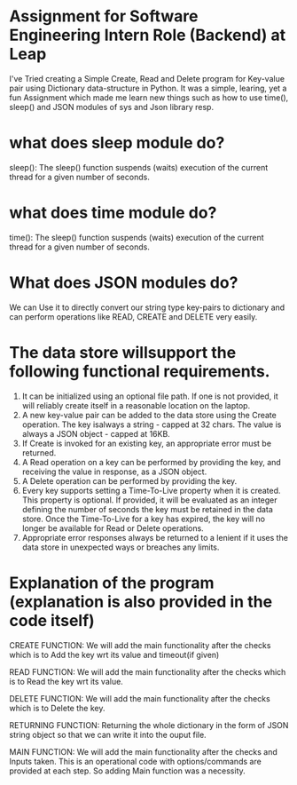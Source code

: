 # Assignment for Software Engineering Intern Role (Backend) at Leap

I've Tried creating a Simple Create, Read and Delete program for Key-value pair using Dictionary data-structure in Python.
It was a simple, learing, yet a fun Assignment which made me learn new things such as how to use time(), sleep() and JSON modules of sys and Json library resp.

# what does sleep module do?
sleep(): The sleep() function suspends (waits) execution of the current thread for a given number of seconds.

# what does time module do?
time(): The sleep() function suspends (waits) execution of the current thread for a given number of seconds.

# What does JSON modules do?
We can Use it to directly convert our string type key-pairs to dictionary and can perform operations like READ, CREATE and DELETE very easily.

# The data store willsupport the following functional requirements.
1. It can be initialized using an optional file path. If one is not provided, it will reliably create itself in a reasonable location on the laptop.
2. A new key-value pair can be added to the data store using the Create operation. The key isalways a string - capped at 32 chars. The value is always a JSON object - capped at 16KB.
3. If Create is invoked for an existing key, an appropriate error must be returned.
4. A Read operation on a key can be performed by providing the key, and receiving the value in response, as a JSON object.
5. A Delete operation can be performed by providing the key.
6. Every key supports setting a Time-To-Live property when it is created. This property is optional. If provided, it will be evaluated as an integer defining the number of seconds the key must be retained in the data store. Once the Time-To-Live for a key has expired, the key will no longer be available for Read or Delete operations.
7. Appropriate error responses always be returned to a lenient if it uses the data store in unexpected ways or breaches any limits.

# Explanation of the program (explanation is also provided in the code itself) 


CREATE FUNCTION:
    We will add the main functionality after the checks which is to Add the key wrt its value and timeout(if given)

READ FUNCTION:
    We will add the main functionality after the checks which is to Read the key wrt its value.

DELETE FUNCTION:
    We will add the main functionality after the checks which is to Delete the key.
    
RETURNING FUNCTION:
    Returning the whole dictionary in the form of JSON string object so that we can write it into the ouput file. 

MAIN FUNCTION:
    We will add the main functionality after the checks and Inputs taken. This is an operational code with options/commands are provided at each step. So adding Main function was a necessity.